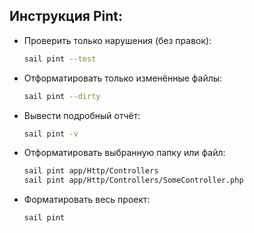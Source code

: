 ## Инструкция Pint:


- Проверить только нарушения (без правок):
  ```bash
  sail pint --test
  ```
- Отформатировать только изменённые файлы:
  ```bash
  sail pint --dirty
  ```
- Вывести подробный отчёт:
  ```bash
  sail pint -v
  ```
- Отформатировать выбранную папку или файл:
  ```bash
  sail pint app/Http/Controllers
  sail pint app/Http/Controllers/SomeController.php
  ```

- Форматировать весь проект:
  ```bash
  sail pint
  ```
